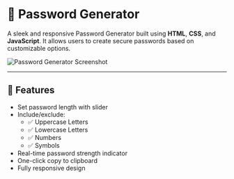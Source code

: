 # 🔐 Password Generator

A sleek and responsive Password Generator built using **HTML**, **CSS**, and **JavaScript**. It allows users to create secure passwords based on customizable options.

![Password Generator Screenshot](./assets/screenshot.png) <!-- Optional: add a screenshot of your project -->

---

## 🚀 Features

- Set password length with slider
- Include/exclude:
  - ✅ Uppercase Letters
  - ✅ Lowercase Letters
  - ✅ Numbers
  - ✅ Symbols
- Real-time password strength indicator
- One-click copy to clipboard
- Fully responsive design
